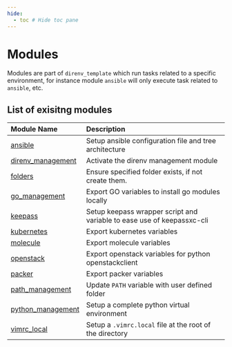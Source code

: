 ```yaml
---
hide:
  - toc # Hide toc pane
---
```

# Modules

Modules are part of `direnv_template` which run tasks related to a specific
environment, for instance module `ansible` will only execute task related to
`ansible`, etc.

## List of exisitng modules

<center>

| Module Name | Description |
| :---------- | :---------- |
| [ansible](ansible.md) | Setup ansible configuration file and tree architecture |
| [direnv_management](direnv_management.md) | Activate the direnv management module |
| [folders](folders.md) | Ensure specified folder exists, if not create them. |
| [go_management](go_management.md) | Export GO variables to install go modules locally |
| [keepass](keepass.md) | Setup keepass wrapper script and variable to ease use of keepassxc-cli |
| [kubernetes](kubernetes.md) | Export kubernetes variables |
| [molecule](molecule.md) | Export molecule variables |
| [openstack](openstack.md) | Export openstack variables for python openstackclient |
| [packer](packer.md) | Export packer variables |
| [path_management](path_management.md) | Update `PATH` variable with user defined folder |
| [python_management](python_management.md) | Setup a complete python virtual environment |
| [vimrc_local](vimrc_local.md) | Setup a `.vimrc.local` file at the root of the directory |

</center>
